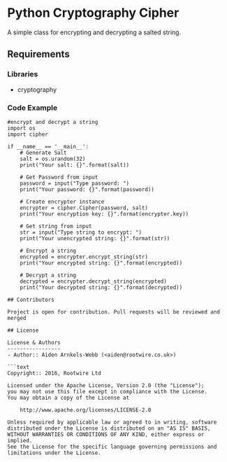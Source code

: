Python Cryptography Cipher
==========================

A simple class for encrypting and decrypting a salted string.

Requirements
------------
### Libraries
- cryptography

### Code Example

```python3
#encrypt and decrypt a string
import os
import cipher

if __name__ == '__main__':
    # Generate Salt
    salt = os.urandom(32)
    print("Your salt: {}".format(salt))

    # Get Password from input
    password = input("Type password: ")
    print("Your password: {}".format(password))

    # Create encrypter instance
    encrypter = cipher.Cipher(password, salt)
    print("Your encryption key: {}".format(encrypter.key))

    # Get string from input
    str = input("Type string to encrypt: ")
    print("Your unencrypted string: {}".format(str))

    # Encrypt a string
    encrypted = encrypter.encrypt_string(str)
    print("Your encrypted string: {}".format(encrypted))

    # Decrypt a string
    decrypted = encrypter.decrypt_string(encrypted)
    print("Your decrypted string: {}".format(decrypted))

## Contributors

Project is open for contribution. Pull requests will be reviewed and merged

## License

License & Authors
-----------------
- Author:: Aiden Arnkels-Webb (<aiden@rootwire.co.uk>)

```text
Copyright:: 2016, Rootwire Ltd

Licensed under the Apache License, Version 2.0 (the "License");
you may not use this file except in compliance with the License.
You may obtain a copy of the License at

    http://www.apache.org/licenses/LICENSE-2.0

Unless required by applicable law or agreed to in writing, software
distributed under the License is distributed on an "AS IS" BASIS,
WITHOUT WARRANTIES OR CONDITIONS OF ANY KIND, either express or implied.
See the License for the specific language governing permissions and
limitations under the License.
```